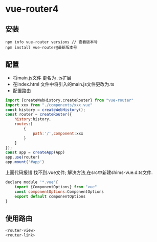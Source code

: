 # vue-router4

## 安装

```shell
npm info vue-router versions // 查看版本号
npm install vue-router@最新版本号
```

## 配置

- 将main.js文件 更名为 .ts扩展
- 在index.html 文件中将引入的main.js文件更改为.ts
- 配置路由

```javascript
import {createWebHistory,createRouter} from "vue-router"
import xxx from "./components/xxx.vue"
const history = createWebHistory();
const router = createRouter({
    history:history,
    routes:[
        {
            path:'/',component:xxx
        }
    ]
});
const app = createApp(App)
app.use(router)
app.mount('#app')
```

上面代码报错 找不到.vue文件; 解决方法,在src中新建shims-vue.d.ts文件.

```javascript
declare module '*.vue'{
    import {ComponentOptions} from "vue"
    const componentOptions:ComponentOptions
    export default componentOptions
}
```

## 使用路由

```javascript
<router-view>
<router-link>
```



